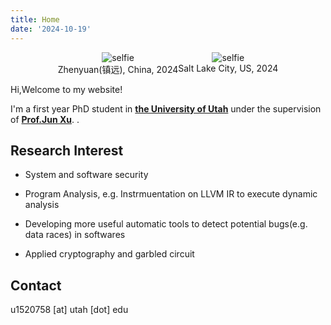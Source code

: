 ```yaml
---
title: Home
date: '2024-10-19'
---
```

<div style="display: flex; justify-content: center; gap: 0px; padding: 0; margin: 0;">
  <div style="text-align: center;">
      <img src="/photo/zhenyuan.jpg" style="max-width: 80%; " alt="selfie"/>
      <figcaption>Zhenyuan(镇远), China, 2024</figcaption>
  </div>
  
  <div style="text-align: center;">
      <img src="/photo/ccs2024.jpg" style="max-width: 80%;" alt="selfie"/>
      <figcaption>Salt Lake City, US, 2024</figcaption>
  </div>
</div>


Hi,Welcome to my website! 

I'm a first year PhD student in [**the University of Utah**](https://www.utah.edu/) under the supervision of [**Prof.Jun Xu**](https://sites.google.com/view/junxzm). .

## Research Interest

- System and software security

- Program Analysis, e.g. Instrmuentation on LLVM IR to execute dynamic analysis

- Developing more useful automatic tools to detect potential bugs(e.g. data races) in softwares
- Applied cryptography and garbled circuit

## Contact

u1520758 [at] utah [dot] edu 
